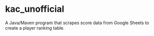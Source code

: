 # kac_unofficial
A Java/Maven program that scrapes score data from Google Sheets to create a player ranking table.
